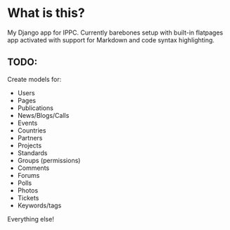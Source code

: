 # What is this?

My Django app for IPPC. Currently barebones setup with built-in flatpages app activated with support for Markdown and code syntax highlighting.

## TODO:

Create models for:

- Users
- Pages
- Publications
- News/Blogs/Calls
- Events
- Countries
- Partners
- Projects
- Standards
- Groups (permissions)
- Comments
- Forums
- Polls
- Photos
- Tickets
- Keywords/tags

Everything else!